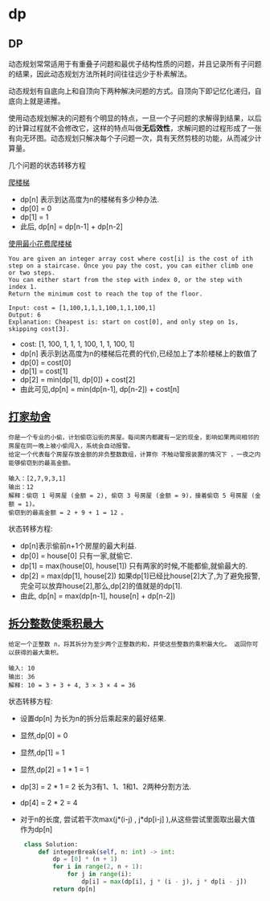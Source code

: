 # dp

## DP 

动态规划常常适用于有重叠子问题和最优子结构性质的问题，并且记录所有子问题的结果，因此动态规划方法所耗时间往往远少于朴素解法。

动态规划有自底向上和自顶向下两种解决问题的方式。自顶向下即记忆化递归，自底向上就是递推。

使用动态规划解决的问题有个明显的特点，一旦一个子问题的求解得到结果，以后的计算过程就不会修改它，这样的特点叫做**无后效性**，求解问题的过程形成了一张有向无环图。动态规划只解决每个子问题一次，具有天然剪枝的功能，从而减少计算量。

几个问题的状态转移方程


[爬楼梯](https://leetcode-cn.com/problems/climbing-stairs/)

- dp[n] 表示到达高度为n的楼梯有多少种办法.
- dp[0] = 0  
- dp[1] = 1   
- 此后, dp[n] = dp[n-1] + dp[n-2]

[使用最小花费爬楼梯](https://leetcode-cn.com/problems/min-cost-climbing-stairs/)
```
You are given an integer array cost where cost[i] is the cost of ith step on a staircase. Once you pay the cost, you can either climb one or two steps.
You can either start from the step with index 0, or the step with index 1.
Return the minimum cost to reach the top of the floor.

Input: cost = [1,100,1,1,1,100,1,1,100,1]
Output: 6
Explanation: Cheapest is: start on cost[0], and only step on 1s, skipping cost[3].
```
- cost: [1, 100, 1, 1, 1, 100, 1, 1, 100, 1]
- dp[n] 表示到达高度为n的楼梯后花费的代价,已经加上了本阶楼梯上的数值了
- dp[0] = cost[0]
- dp[1] = cost[1]
- dp[2] = min(dp[1], dp[0]) + cost[2] 
- 由此可见,dp[n] = min(dp[n-1], dp[n-2]) + cost[n]

## [打家劫舍](https://leetcode-cn.com/problems/house-robber/)
```
你是一个专业的小偷，计划偷窃沿街的房屋。每间房内都藏有一定的现金，影响如果两间相邻的房屋在同一晚上被小偷闯入，系统会自动报警。
给定一个代表每个房屋存放金额的非负整数数组，计算你 不触动警报装置的情况下 ，一夜之内能够偷窃到的最高金额。

输入：[2,7,9,3,1]
输出：12
解释：偷窃 1 号房屋 (金额 = 2), 偷窃 3 号房屋 (金额 = 9)，接着偷窃 5 号房屋 (金额 = 1)。
偷窃到的最高金额 = 2 + 9 + 1 = 12 。
```

状态转移方程:
- dp[n]表示偷前n+1个房屋的最大利益.
- dp[0] = house[0]  只有一家,就偷它.
- dp[1] = max(house[0], house[1])   只有两家的时候,不能都偷,就偷最大的.
- dp[2] = max(dp[1], house[2])      如果dp[1]已经比house[2]大了,为了避免报警,完全可以放弃house[2],那么,dp[2]的值就是的dp[1].
- 由此, dp[n] = max(dp[n-1], house[n] + dp[n-2]) 


## [拆分整数使乘积最大](https://leetcode-cn.com/problems/integer-break/)
```
给定一个正整数 n，将其拆分为至少两个正整数的和，并使这些整数的乘积最大化。 返回你可以获得的最大乘积。

输入: 10
输出: 36
解释: 10 = 3 + 3 + 4, 3 × 3 × 4 = 36
```

状态转移方程:
- 设置dp[n] 为长为n的拆分后乘起来的最好结果.
- 显然,dp[0] = 0
- 显然,dp[1] = 1 
- 显然,dp[2] = 1 * 1 = 1 
- dp[3] = 2 * 1 = 2   长为3有1、1、1和1、2两种分割方法.
- dp[4] = 2 * 2 = 4   
- 对于n的长度, 尝试若干次max(j*(i-j) , j*dp[i-j] ),从这些尝试里面取出最大值作为dp[n]

 
   ```python
    class Solution:
        def integerBreak(self, n: int) -> int:
            dp = [0] * (n + 1)
            for i in range(2, n + 1):
                for j in range(i):
                    dp[i] = max(dp[i], j * (i - j), j * dp[i - j])
            return dp[n] 
   ```
  